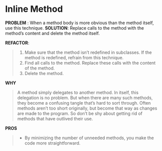 # Inline Method
**PROBLEM** : When a method body is more obvious than the method itself, use this technique.
**SOLUTION**: Replace calls to the method with the method’s content and delete the method itself.

**REFACTOR**:
>1. Make sure that the method isn’t redefined in subclasses. If the method is redefined, refrain from this technique.
>2. Find all calls to the method. Replace these calls with the content of the method.
>3. Delete the method.

**WHY**
> A method simply delegates to another method. In itself, this delegation is no problem. But when there are many such methods, they become a confusing tangle that’s hard to sort through.
> Often methods aren’t too short originally, but become that way as changes are made to the program. So don’t be shy about getting rid of methods that have outlived their use.

**PROS**
>* By minimizing the number of unneeded methods, you make the code more straightforward.